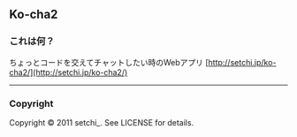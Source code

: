 ## Ko-cha2

### これは何？
ちょっとコードを交えてチャットしたい時のWebアプリ
[http://setchi.jp/ko-cha2/](http://setchi.jp/ko-cha2/)

---

### Copyright
Copyright &copy; 2011 setchi_. See LICENSE for details.
